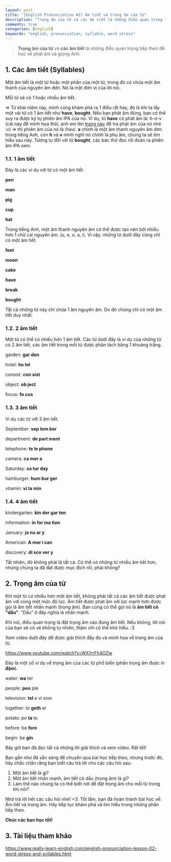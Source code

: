 ```yaml
---
layout: post
title: "[English Pronunciation #2] Âm tiết và trọng âm của từ"
description: "Trọng âm của từ và các âm tiết là những điều quan trọng tiếp theo để học về phát âm và giọng Anh. Một âm tiết là một từ hoặc một phần của một từ, trong đó có chứa một âm thanh của nguyên âm đơn. Nó là một đơn vị của lời nói. Mỗi từ sẽ có 1 hoặc nhiều âm tiết..."
comments: true
categories: [english]
keywords: "english, pronunciation, syllable, word stress"
---
```


> **Trọng âm của từ** và **các âm tiết** là những điều quan trọng tiếp theo để học về phát âm và giọng Anh.

## 1. Các âm tiết (Syllables)
Một âm tiết là một từ hoặc một phần của một từ, trong đó có chứa một âm thanh của nguyên âm đơn. Nó là một đơn vị của lời nói.

Mỗi từ sẽ có 1 hoặc nhiều âm tiết.

=> Từ khái niệm này, mình cũng khám phá ra 1 điều rất hay, đó là khi ta lấy một vài từ có 1 âm tiết như **have**, **bought**. Nếu bạn phát âm đúng, bạn có thể suy ra được ký tự phiên âm IPA của nó. Ví dụ, từ **have** có phát âm là: h-ơ-v (cái này để minh họa thôi, anh em lên [trang này](https://www.oxfordlearnersdictionaries.com/) để tra phát âm của nó nhé :v) => thì phiên âm của nó là /həv/. **ə** chính là một âm thanh nguyên âm đơn trong tiếng Anh, còn **h** và **v** mình nghĩ nó chính là phụ âm, chúng ta sẽ tìm hiểu sau này. Tương tự đối với từ **bought**, các bác thử đọc rồi đoán ra phiên âm IPA xem. 

### 1.1. 1 âm tiết
Đây là các ví dụ với từ có một âm tiết.

**pen**

**man**

**pig**

**cup**

**hat**

Trong tiếng Anh, một âm thanh nguyên âm có thể được tạo nên bởi nhiều hơn 1 chữ cái nguyên âm. (u, e, o, a, i). 
Vì vậy, những từ dưới đây cũng chỉ có một âm tiết.

**feet**

**moon**

**cake**

**have**

**break**

**bought**

Tất cả những từ này chỉ chứa 1 âm nguyên âm. Do đó chúng chỉ có một âm tiết duy nhất.

### 1.2. 2 âm tiết
Một từ có thể có nhiều hơn 1 âm tiết. Các từ dưới đây là ví dụ của những từ có 2 âm tiết, các âm tiết trong mỗi từ được phân tách bằng 1 khoảng trắng. 

garden:  **gar  den**

hotel:  **ho  tel**

consist:  **con  sist**

object:  **ob  ject**

focus:  **fo  cus**

### 1.3. 3 âm tiết
Ví dụ các từ với 3 âm tiết.

September:  **sep  tem  ber**

department:  **de  part  ment**

telephone:  **te  le  phone**

camera:  **ca  mer  a**

Saturday:  **sa  tur  day**

hamburger:  **hum  bur  ger**

vitamin:  **vi  ta  min**

### 1.4. 4 âm tiết
kindergarten: **kin  der  gar  ten**

information: **in  for  ma  tion**

January: **ja  nu  ar  y**

American: **A  mer  i  can**

discovery: **di  sco  ver  y**

Tất nhiên, đó không phải là tất cả. Có thể có những từ nhiều âm tiết hơn, nhưng chúng ta đã đạt được mục đích rồi, phải không?

## 2. Trọng âm của từ
Khi một từ có nhiều hơn một âm tiết, không phải tất cả các âm tiết được phát âm với cùng một mức độ lực. Âm tiết được phát âm với lực mạnh hơn được gọi là âm tiết nhấn mạnh (trọng âm). Bạn cũng có thể gọi nó là **âm tiết có "dấu"**. "Dấu" ở đây nghĩa là nhấn mạnh.

Khi nói, điều quan trọng là đặt trọng âm vào đúng âm tiết.
Nếu không, lời nói của bạn sẽ có vẻ không tự nhiên, thậm chí có thể khó hiểu. :3 

Xem video dưới đây để được giải thích đầy đủ và minh họa về trọng âm của từ.

https://www.youtube.com/watch?v=WX1rrFh4OZw

Đây là một số ví dụ về trọng âm của các từ phổ biến (phần trọng âm được in **đậm**).

water:  **wa**  ter

people:  **peo**  ple

television:  **tel**  e  vi  sion

together:  to  **geth**  er

potato:  po  **ta**  to

before:  be  **fore**

begin:  be  **gin**

Bây giờ bạn đã đọc tất cả những lời giải thích và xem video. Rất tốt!

Bạn gần như đã sẵn sàng để chuyển qua bài học tiếp theo, nhưng trước đó, hãy chắc chắn rằng bạn biết câu trả lời cho các câu hỏi sau:

1. Một âm tiết là gì?
2. Một âm tiết nhấn mạnh, âm tiết có dấu (trọng âm) là gì?
3. Làm thế nào chúng ta có thể biết nơi để đặt trọng âm cho mỗi từ trong khi nói?

Nhớ trả lời hết các câu hỏi nhé! <3. Tốt lắm, bạn đã hoàn thành bài học về: Âm tiết và trọng âm. Hãy tiếp tục khám phá và tìm hiểu trong những phần tiếp theo.

**Chúc các bạn học tốt!**

## 3. Tài liệu tham khảo
https://www.really-learn-english.com/english-pronunciation-lesson-02-word-stress-and-syllables.html
